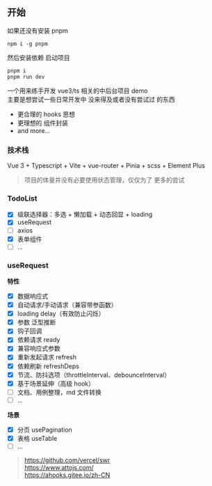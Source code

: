 ## 开始

如果还没有安装 pnpm

```
npm i -g pnpm
```

然后安装依赖 启动项目

```
pnpm i
pnpm run dev
```

一个用来练手开发 vue3/ts 相关的中后台项目 demo  
主要是想尝试一些日常开发中 没来得及或者没有尝试过 的东西

- 更合理的 hooks 思想
- 更理想的 组件封装
- and more...

### 技术栈

Vue 3 + Typescript + Vite + vue-router + Pinia + scss + Element Plus

> 项目的体量并没有必要使用状态管理，仅仅为了 更多的尝试

### TodoList

- [x] 级联选择器：多选 + 懒加载 + 动态回显 + loading
- [x] useRequest
- [ ] axios
- [x] 表单组件
- [ ] ...

### useRequest

**特性**

- [x] 数据响应式
- [x] 自动请求/手动请求（兼容带参函数）
- [x] loading delay（有效防止闪烁）
- [x] 参数 泛型推断
- [x] 钩子回调
- [x] 依赖请求 ready
- [x] 兼容响应式参数
- [x] 重新发起请求 refresh
- [x] 依赖刷新 refreshDeps
- [x] 节流、防抖选项（throttleInterval、debounceInterval）
- [x] 基于场景延伸（高级 hook）
- [ ] 文档、用例整理，md 文件转换
- [ ] ...

**场景**

- [x] 分页 usePagination
- [x] 表格 useTable
- [ ] ...

> https://github.com/vercel/swr  
> https://www.attojs.com/  
> https://ahooks.gitee.io/zh-CN
